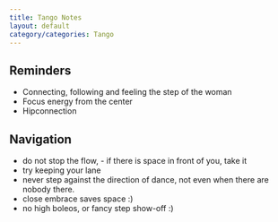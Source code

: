 ```yaml
---
title: Tango Notes
layout: default
category/categories: Tango
---
```


Reminders
---------

- Connecting, following and feeling the step of the woman
- Focus energy from the center
- Hipconnection

Navigation
----------
- do not stop the flow, - if there is space in front of you, take it
- try keeping your lane
- never step against the direction of dance, not even when there are nobody there.
- close embrace saves space :)
- no high boleos, or fancy step show-off :)
